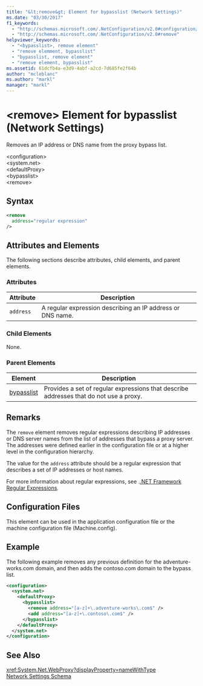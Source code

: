 ```yaml
---
title: "&lt;remove&gt; Element for bypasslist (Network Settings)"
ms.date: "03/30/2017"
f1_keywords: 
  - "http://schemas.microsoft.com/.NetConfiguration/v2.0#configuration/system.net/defaultProxy/bypasslist/remove"
  - "http://schemas.microsoft.com/.NetConfiguration/v2.0#remove"
helpviewer_keywords: 
  - "<bypasslist>, remove element"
  - "remove elemment, bypasslist"
  - "bypasslist, remove element"
  - "remove element, bypasslist"
ms.assetid: 61dcfb4a-e3d9-4abf-a2cd-7d685fe2f64b
author: "mcleblanc"
ms.author: "markl"
manager: "markl"
---
```

# &lt;remove&gt; Element for bypasslist (Network Settings)
Removes an IP address or DNS name from the proxy bypass list.  
  
 \<configuration>  
\<system.net>  
\<defaultProxy>  
\<bypasslist>  
\<remove>  
  
## Syntax  
  
```xml  
<remove   
  address="regular expression"   
/>
```  
  
## Attributes and Elements  
 The following sections describe attributes, child elements, and parent elements.  
  
### Attributes  
  
|**Attribute**|**Description**|  
|-------------------|---------------------|  
|`address`|A regular expression describing an IP address or DNS name.|  
  
### Child Elements  
 None.  
  
### Parent Elements  
  
|**Element**|**Description**|  
|-----------------|---------------------|  
|[bypasslist](../../../../../docs/framework/configure-apps/file-schema/network/bypasslist-element-network-settings.md)|Provides a set of regular expressions that describe addresses that do not use a proxy.|  
  
## Remarks  
 The `remove` element removes regular expressions describing IP addresses or DNS server names from the list of addresses that bypass a proxy server. The addresses were defined earlier in the configuration file or at a higher level in the configuration hierarchy.  
  
 The value for the `address` attribute should be a regular expression that describes a set of IP addresses or host names.  
  
 For more information about regular expressions, see .[.NET Framework Regular Expressions](../../../../../docs/standard/base-types/regular-expressions.md).  
  
## Configuration Files  
 This element can be used in the application configuration file or the machine configuration file (Machine.config).  
  
## Example  
 The following example removes any previous definition for the adventure-works.com domain, and then adds the contoso.com domain to the bypass list.  
  
```xml  
<configuration>  
  <system.net>  
    <defaultProxy>  
      <bypasslist>  
        <remove address="[a-z]+\.adventure-works\.com$" />  
        <add address="[a-z]+\.contoso\.com$" />  
      </bypasslist>  
    </defaultProxy>  
  </system.net>  
</configuration>  
```  
  
## See Also  
 <xref:System.Net.WebProxy?displayProperty=nameWithType>  
 [Network Settings Schema](../../../../../docs/framework/configure-apps/file-schema/network/index.md)
